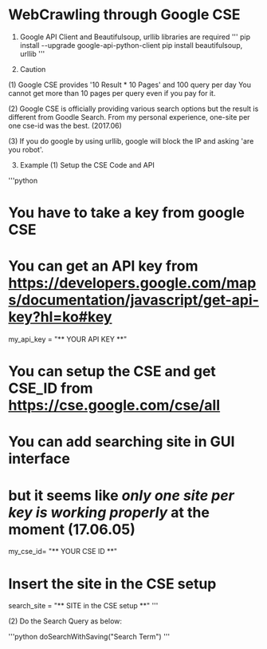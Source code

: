 # WebCrawling through Google CSE

1. Google API Client and Beautifulsoup, urllib libraries are required 
'''
pip install --upgrade google-api-python-client 
pip install beautifulsoup, urllib
'''

2. Caution

(1) Google CSE provides '10 Result * 10 Pages' and 100 query per day
    You cannot get more than 10 pages per query even if you pay for it.

(2) Google CSE is officially providing various search options but the result is different from Goodle Search.
    From my personal experience, one-site per one cse-id was the best. (2017.06)

(3) If you do google by using urllib, google will block the IP and asking 'are you robot'.

3. Example
(1) Setup the CSE Code and API

'''python
# You have to take a key from google CSE
# You can get an API key from https://developers.google.com/maps/documentation/javascript/get-api-key?hl=ko#key
my_api_key = "** YOUR API KEY **"

# You can setup the CSE and get CSE_ID from https://cse.google.com/cse/all
# You can add searching site in GUI interface 
# but it seems like *only one site per key is working properly* at the moment (17.06.05)
my_cse_id= "** YOUR CSE ID **"

# Insert the site in the CSE setup
search_site = "** SITE in the CSE setup **"
'''

(2) Do the Search Query as below:

'''python
doSearchWithSaving("Search Term")
'''
